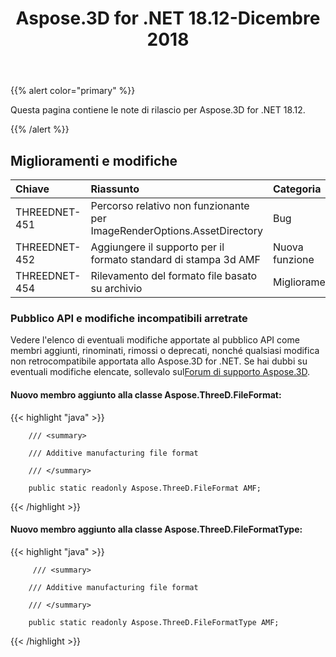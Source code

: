 ﻿---
title: Aspose.3D for .NET 18.12-Dicembre 2018
type: docs
weight: 10
url: /it/net/aspose-3d-for-net-18-12-december-2018/
---
{{% alert color="primary" %}} 

Questa pagina contiene le note di rilascio per Aspose.3D for .NET 18.12.

{{% /alert %}} 
## **Miglioramenti e modifiche**

|**Chiave**|**Riassunto**|**Categoria**|
|:- |:- |:- |
|THREEDNET-451|Percorso relativo non funzionante per ImageRenderOptions.AssetDirectory|Bug|
|THREEDNET-452|Aggiungere il supporto per il formato standard di stampa 3d AMF|Nuova funzione|
|THREEDNET-454|Rilevamento del formato file basato su archivio|Miglioramento|
### **Pubblico API e modifiche incompatibili arretrate**
Vedere l'elenco di eventuali modifiche apportate al pubblico API come membri aggiunti, rinominati, rimossi o deprecati, nonché qualsiasi modifica non retrocompatibile apportata allo Aspose.3D for .NET. Se hai dubbi su eventuali modifiche elencate, sollevalo sul[Forum di supporto Aspose.3D](https://forum.aspose.com/c/3d).
#### **Nuovo membro aggiunto alla classe Aspose.ThreeD.FileFormat:**
{{< highlight "java" >}}

        /// <summary>

        /// Additive manufacturing file format

        /// </summary>

        public static readonly Aspose.ThreeD.FileFormat AMF;

{{< /highlight >}}
#### **Nuovo membro aggiunto alla classe Aspose.ThreeD.FileFormatType:**
{{< highlight "java" >}}

         /// <summary>

        /// Additive manufacturing file format

        /// </summary>

        public static readonly Aspose.ThreeD.FileFormatType AMF;

{{< /highlight >}}
